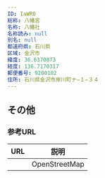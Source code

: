 ```yaml
---
ID: IaWR0
総称: 八幡宮
名称: 八幡社
名称読み: null
別名: null
都道府県: 石川県
区域: 金沢市
緯度: 36.6370873
経度: 136.7170317
郵便番号: 9200102
住所: 石川県金沢市岸川町ナ−１−３４
---
```


## その他

### 参考URL

| URL | 説明          |
| --- | ------------- |
|     | OpenStreetMap |
